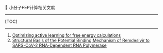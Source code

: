 👏 小分子FEP计算相关文献

---
[TOC]

---
1. [Optimizing active learning for free energy calculations](./小分子FEP计算相关文献/1-s2.0-S2667318522000204-main.pdf)
2. [Structural Basis of the Potential Binding Mechanism of Remdesivir to SARS-CoV‑2 RNA-Dependent RNA Polymerase](./小分子FEP计算相关文献/acs.jpcb.0c04198.pdf)
